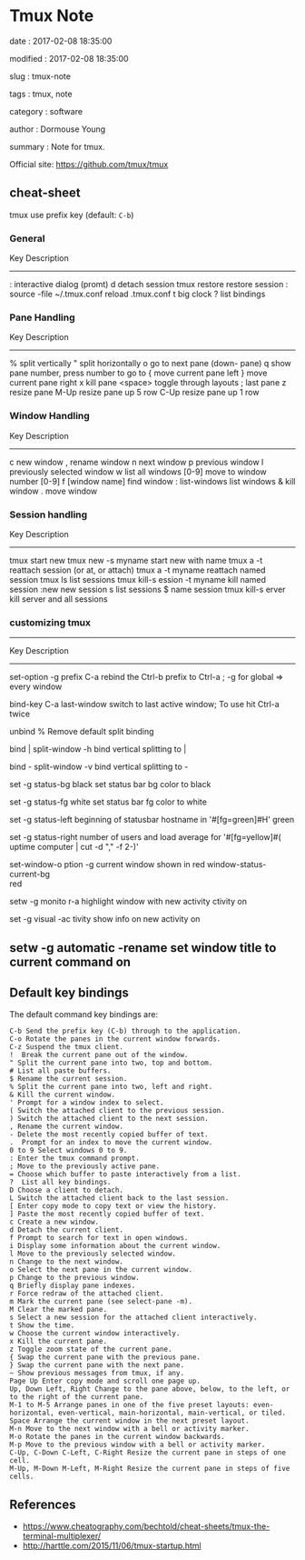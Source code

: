 Tmux Note
=========

date
:   2017-02-08 18:35:00

modified
:   2017-02-08 18:35:00

slug
:   tmux-note

tags
:   tmux, note

category
:   software

author
:   Dormouse Young

summary
:   Note for tmux.

Official site: <https://github.com/tmux/tmux>

cheat-sheet
-----------

tmux use prefix key (default: `C-b`)

### General

  Key                            Description
  ------------------------------ ----------------------------
  :                              interactive dialog (promt)
  d                              detach session
  tmux restore                   restore session
  : source -file \~/.tmux.conf   reload .tmux.conf
  t                              big clock
  ?                              list bindings

### Pane Handling

  Key         Description
  ----------- -----------------------------------------
  %           split vertically
  "           split horizontally
  o           go to next pane (down- pane)
  q           show pane number, press number to go to
  {           move current pane left
  }           move current pane right
  x           kill pane
  \<space\>   toggle through layouts
  ;           last pane
  z           resize pane
  M-Up        resize pane up 5 row
  C-Up        resize pane up 1 row

### Window Handling

  Key               Description
  ----------------- -----------------------------
  c                 new window
  ,                 rename window
  n                 next window
  p                 previous window
  l                 previously selected window
  w                 list all windows
  [0-9]             move to window number [0-9]
  f [window name]   find window
  :                 list-windows list windows
  &                 kill window
  .                 move window

### Session handling

  Key                            Description
  ------------------------------ -------------------------------------
  tmux                           start new
  tmux new -s myname             start new with name
  tmux a -t                      reattach session (or at, or attach)
  tmux a -t myname               reattach named session
  tmux ls                        list sessions
  tmux kill-s ession -t myname   kill named session
  :new                           new session
  s                              list sessions
  \$                             name session
  tmux kill-s erver              kill server and all sessions

### customizing tmux

  -----------------------------------------------------------------
  Key                       Description
  ------------------------- ---------------------------------------
  set-option -g prefix C-a  rebind the Ctrl-b prefix to Ctrl-a ; -g
                            for global =\> every window

  bind-key C-a last-window  switch to last active window; To use
                            hit Ctrl-a twice

  unbind %                  Remove default split binding

  bind | split-window -h    bind vertical splitting to |

  bind - split-window -v    bind vertical splitting to -

  set -g status-bg black    set status bar bg color to black

  set -g status-fg white    set status bar fg color to white

  set -g status-left        beginning of statusbar hostname in
  '\#[fg=green]\#H'         green

  set -g status-right       number of users and load average for
  '\#[fg=yellow]\#( uptime  computer
  | cut -d "," -f 2-)'      

  set-window-o ption -g     current window shown in red
  window-status-current-bg  
  red                       

  setw -g monito r-a        highlight window with new activity
  ctivity on                

  set -g visual -ac tivity  show info on new activity
  on                        

  setw -g automatic -rename set window title to current command
  on                        
  -----------------------------------------------------------------

Default key bindings
--------------------

The default command key bindings are:

    C-b Send the prefix key (C-b) through to the application.
    C-o Rotate the panes in the current window forwards.
    C-z Suspend the tmux client.
    !  Break the current pane out of the window.
    " Split the current pane into two, top and bottom.
    # List all paste buffers.
    $ Rename the current session.
    % Split the current pane into two, left and right.
    & Kill the current window.
    ' Prompt for a window index to select.
    ( Switch the attached client to the previous session.
    ) Switch the attached client to the next session.
    , Rename the current window.
    - Delete the most recently copied buffer of text.
    .  Prompt for an index to move the current window.
    0 to 9 Select windows 0 to 9.
    : Enter the tmux command prompt.
    ; Move to the previously active pane.
    = Choose which buffer to paste interactively from a list.
    ?  List all key bindings.
    D Choose a client to detach.
    L Switch the attached client back to the last session.
    [ Enter copy mode to copy text or view the history.
    ] Paste the most recently copied buffer of text.
    c Create a new window.
    d Detach the current client.
    f Prompt to search for text in open windows.
    i Display some information about the current window.
    l Move to the previously selected window.
    n Change to the next window.
    o Select the next pane in the current window.
    p Change to the previous window.
    q Briefly display pane indexes.
    r Force redraw of the attached client.
    m Mark the current pane (see select-pane -m).
    M Clear the marked pane.
    s Select a new session for the attached client interactively.
    t Show the time.
    w Choose the current window interactively.
    x Kill the current pane.
    z Toggle zoom state of the current pane.
    { Swap the current pane with the previous pane.
    } Swap the current pane with the next pane.
    ~ Show previous messages from tmux, if any.
    Page Up Enter copy mode and scroll one page up.
    Up, Down Left, Right Change to the pane above, below, to the left, or to the right of the current pane.
    M-1 to M-5 Arrange panes in one of the five preset layouts: even-horizontal, even-vertical, main-horizontal, main-vertical, or tiled.
    Space Arrange the current window in the next preset layout.
    M-n Move to the next window with a bell or activity marker.
    M-o Rotate the panes in the current window backwards.
    M-p Move to the previous window with a bell or activity marker.
    C-Up, C-Down C-Left, C-Right Resize the current pane in steps of one cell.
    M-Up, M-Down M-Left, M-Right Resize the current pane in steps of five cells.

References
----------

-   <https://www.cheatography.com/bechtold/cheat-sheets/tmux-the-terminal-multiplexer/>
-   <http://harttle.com/2015/11/06/tmux-startup.html>

